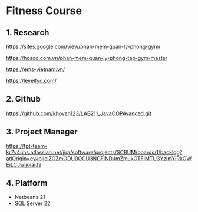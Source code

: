 # Fitness Course

## 1. Research

https://sites.google.com/view/phan-mem-quan-ly-phong-gym/

https://hosco.com.vn/phan-mem-quan-ly-phong-tap-gym-master

https://ems-vietnam.vn/

https://levelfyc.com/

## 2. Github

https://github.com/khovan123/LAB211_JavaOOPAvanced.git

## 3. Project Manager

https://fpt-team-kr7v4uhs.atlassian.net/jira/software/projects/SCRUM/boards/1/backlog?atlOrigin=eyJpIjoiZGZmODU0OGU3NGFlNDJmZmJkOTFiMTU3YzlmYjRkOWEiLCJwIjoiaiJ9

## 4. Platform

- Netbeans 21
- SQL Server 22
